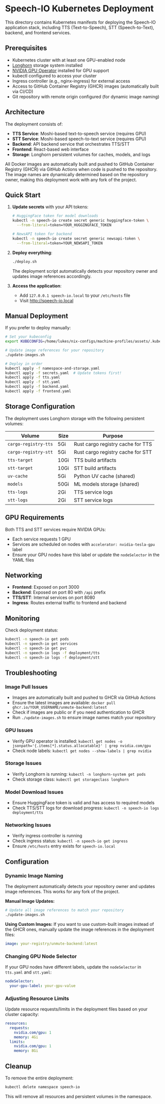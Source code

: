 # Speech-IO Kubernetes Deployment

<!-- Testing path exclusions - this change should not trigger Docker Build -->

This directory contains Kubernetes manifests for deploying the Speech-IO application stack, including TTS (Text-to-Speech), STT (Speech-to-Text), backend, and frontend services.

## Prerequisites

- Kubernetes cluster with at least one GPU-enabled node
- [Longhorn](https://longhorn.io/) storage system installed
- [NVIDIA GPU Operator](https://docs.nvidia.com/datacenter/cloud-native/gpu-operator/overview.html) installed for GPU support
- kubectl configured to access your cluster
- Ingress controller (e.g., nginx-ingress) for external access
- Access to GitHub Container Registry (GHCR) images (automatically built via CI/CD)
- Git repository with remote origin configured (for dynamic image naming)

## Architecture

The deployment consists of:
- **TTS Service**: Moshi-based text-to-speech service (requires GPU)
- **STT Service**: Moshi-based speech-to-text service (requires GPU)
- **Backend**: API backend service that orchestrates TTS/STT
- **Frontend**: React-based web interface
- **Storage**: Longhorn persistent volumes for caches, models, and logs

All Docker images are automatically built and pushed to GitHub Container Registry (GHCR) via GitHub Actions when code is pushed to the repository. The image names are dynamically determined based on the repository owner, making this deployment work with any fork of the project.

## Quick Start

1. **Update secrets** with your API tokens:
   ```bash
   # HuggingFace token for model downloads
   kubectl -n speech-io create secret generic huggingface-token \
     --from-literal=token=YOUR_HUGGINGFACE_TOKEN

   # NewsAPI token for backend
   kubectl -n speech-io create secret generic newsapi-token \
     --from-literal=token=YOUR_NEWSAPI_TOKEN
   ```

2. **Deploy everything**:
   ```bash
   ./deploy.sh
   ```

   The deployment script automatically detects your repository owner and updates image references accordingly.

3. **Access the application**:
   - Add `127.0.0.1 speech-io.local` to your `/etc/hosts` file
   - Visit http://speech-io.local

## Manual Deployment

If you prefer to deploy manually:

```bash
# Set your kubeconfig
export KUBECONFIG=/home/lukes/nix-configs/machine-profiles/assets/.kube/config

# Update image references for your repository
./update-images.sh

# Deploy in order
kubectl apply -f namespace-and-storage.yaml
kubectl apply -f secrets.yaml  # Update tokens first!
kubectl apply -f tts.yaml
kubectl apply -f stt.yaml
kubectl apply -f backend.yaml
kubectl apply -f frontend.yaml
```

## Storage Configuration

The deployment uses Longhorn storage with the following persistent volumes:

| Volume | Size | Purpose |
|--------|------|---------|
| `cargo-registry-tts` | 5Gi | Rust cargo registry cache for TTS |
| `cargo-registry-stt` | 5Gi | Rust cargo registry cache for STT |
| `tts-target` | 10Gi | TTS build artifacts |
| `stt-target` | 10Gi | STT build artifacts |
| `uv-cache` | 5Gi | Python UV cache (shared) |
| `models` | 50Gi | ML models storage (shared) |
| `tts-logs` | 2Gi | TTS service logs |
| `stt-logs` | 2Gi | STT service logs |

## GPU Requirements

Both TTS and STT services require NVIDIA GPUs:
- Each service requests 1 GPU
- Services are scheduled on nodes with `accelerator: nvidia-tesla-gpu` label
- Ensure your GPU nodes have this label or update the `nodeSelector` in the YAML files

## Networking

- **Frontend**: Exposed on port 3000
- **Backend**: Exposed on port 80 with `/api` prefix
- **TTS/STT**: Internal services on port 8080
- **Ingress**: Routes external traffic to frontend and backend

## Monitoring

Check deployment status:
```bash
kubectl -n speech-io get pods
kubectl -n speech-io get services
kubectl -n speech-io get pvc
kubectl -n speech-io logs -f deployment/tts
kubectl -n speech-io logs -f deployment/stt
```

## Troubleshooting

### Image Pull Issues
- Images are automatically built and pushed to GHCR via GitHub Actions
- Ensure the latest images are available: `docker pull ghcr.io/YOUR_USERNAME/unmute-backend:latest`
- Check if images are public or if you need authentication to GHCR
- Run `./update-images.sh` to ensure image names match your repository

### GPU Issues
- Verify GPU operator is installed: `kubectl get nodes -o jsonpath='{.items[*].status.allocatable}' | grep nvidia.com/gpu`
- Check node labels: `kubectl get nodes --show-labels | grep nvidia`

### Storage Issues
- Verify Longhorn is running: `kubectl -n longhorn-system get pods`
- Check storage class: `kubectl get storageclass longhorn`

### Model Download Issues
- Ensure HuggingFace token is valid and has access to required models
- Check TTS/STT logs for download progress: `kubectl -n speech-io logs deployment/tts`

### Networking Issues
- Verify ingress controller is running
- Check ingress status: `kubectl -n speech-io get ingress`
- Ensure `/etc/hosts` entry exists for `speech-io.local`

## Configuration

### Dynamic Image Naming
The deployment automatically detects your repository owner and updates image references. This works for any fork of the project.

**Manual Image Updates:**
```bash
# Update all image references to match your repository
./update-images.sh
```

**Using Custom Images:**
If you want to use custom-built images instead of the GHCR ones, manually update the image references in the deployment files:

```yaml
image: your-registry/unmute-backend:latest
```

### Changing GPU Node Selector
If your GPU nodes have different labels, update the `nodeSelector` in `tts.yaml` and `stt.yaml`:

```yaml
nodeSelector:
  your-gpu-label: your-gpu-value
```

### Adjusting Resource Limits
Update resource requests/limits in the deployment files based on your cluster capacity:

```yaml
resources:
  requests:
    nvidia.com/gpu: 1
    memory: 4Gi
  limits:
    nvidia.com/gpu: 1
    memory: 8Gi
```

## Cleanup

To remove the entire deployment:
```bash
kubectl delete namespace speech-io
```

This will remove all resources and persistent volumes in the namespace.